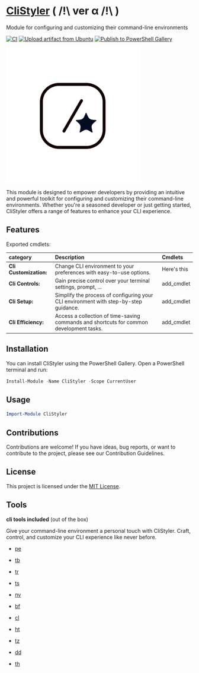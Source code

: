 # [**CliStyler**](https://CliStyler.com) ( /!\ ver α /!\ )
 Module for configuring and customizing their command-line environments

[![CI](https://github.com/alainQtec/CliStyler/actions/workflows/CI.yaml/badge.svg)](https://github.com/alainQtec/CliStyler/actions/workflows/CI.yaml)
[![Upload artifact from Ubuntu](https://github.com/alainQtec/CliStyler/actions/workflows/Upload_Artifact.yaml/badge.svg)](https://github.com/alainQtec/CliStyler/actions/workflows/Upload_Artifact.yaml)
[![Publish to PowerShell Gallery](https://github.com/alainQtec/CliStyler/actions/workflows/Publish.yaml/badge.svg)](https://github.com/alainQtec/CliStyler/actions/workflows/Publish.yaml)

![CliStyler Logo](images/icon.png)  <!-- need help creating new icon, this icon sucks!!! -->

This module is designed to empower developers by providing an intuitive and powerful toolkit for configuring and customizing their command-line environments. Whether you're a seasoned developer or just getting started, CliStyler offers a range of features to enhance your CLI experience.

## Features

Exported cmdlets:

| category    | Description | Cmdlets    |
| :---        |    :----   |          :--- |
| **Cli Customization:**    | Change CLI environment to your preferences with easy-to-use options. | Here's this   |
|**Cli Controls:** | Gain precise control over your terminal settings, prompt, ...   | add_cmdlet      |
|**Cli Setup:** |  Simplify the process of configuring your CLI environment with step-by-step guidance. | add_cmdlet      |
|**Cli Efficiency:** |  Access a collection of time-saving commands and shortcuts for common development tasks. | add_cmdlet      |

## Installation

You can install CliStyler using the PowerShell Gallery. Open a PowerShell terminal and run:

```powershell
Install-Module -Name CliStyler -Scope CurrentUser
```

## Usage

```powershell
Import-Module CliStyler
```

## Contributions

Contributions are welcome! If you have ideas, bug reports, or want to contribute to the project, please see our Contribution Guidelines.

## License

This project is licensed under the [MIT License](https://alainQtec.MIT-license.org).

## Tools

 **cli tools included** (out of the box)

 Give your command-line environment a personal touch with CliStyler. Craft, control, and customize your CLI experience like never before.

- [pe](https://github.com/sdras/project-explorer)

- [tb](https://github.com/klaudiosinani/taskbook)

- [tr](https://transfer.sh/)

- [ts](https://terminalsplash.com/)

- [nv](https://github.com/denisidoro/navi)

- [bf](https://github.com/niieani/bash-oo-framework)

- [cl](https://github.com/replit/clui)

- [ht](https://github.com/htop-dev/htop/releases)

- [tz](https://www.terminalizer.com/)

- [dd](https://thedevdash.com/)

- [th](https://tenhands.app/)
